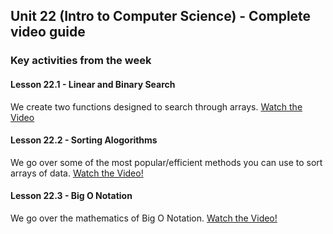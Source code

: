 ## Unit 22 (Intro to Computer Science) - Complete video guide

### Key activities from the week

#### Lesson 22.1 - Linear and Binary Search

We create two functions designed to search through arrays.
[Watch the Video](https://www.youtube.com/watch?v=3OH-Ta_mc8E)

#### Lesson 22.2 - Sorting Alogorithms

We go over some of the most popular/efficient methods you can use to sort arrays of data.
[Watch the Video!](https://www.youtube.com/watch?v=CnBvrA5EOfw)

#### Lesson 22.3 - Big O Notation

We go over the mathematics of Big O Notation.
[Watch the Video!](https://www.youtube.com/watch?v=kDGPJlufPRE)
